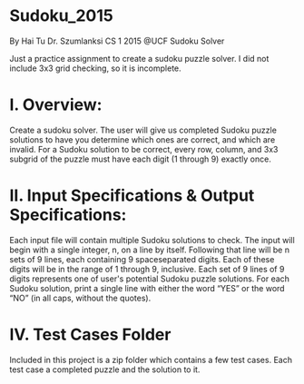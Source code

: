 # Sudoku_2015
By Hai Tu
Dr. Szumlanksi CS 1 2015 @UCF
Sudoku Solver

Just a practice assignment to create a sudoku puzzle solver.
I did not include 3x3 grid checking, so it is incomplete.

I. Overview:
=========
Create a sudoku solver.
The user will give us completed Sudoku puzzle solutions to have you determine which ones
are correct, and which are invalid. For a Sudoku solution to be correct, every row, column, and 3x3
subgrid of the puzzle must have each digit (1 through 9) exactly once.

II. Input Specifications & Output Specifications:
=====================

Each input file will contain multiple Sudoku solutions to check. The input will begin with a single
integer, n, on a line by itself. Following that line will be n sets of 9 lines, each containing 9 spaceseparated
digits. Each of these digits will be in the range of 1 through 9, inclusive. Each set of 9 lines of
9 digits represents one of user's potential Sudoku puzzle solutions.
For each Sudoku solution, print a single line with either the word “YES” or the word “NO” (in all caps,
without the quotes).


IV. Test Cases Folder
====================
Included in this project is a zip folder which contains a few test cases. Each test case a completed puzzle and the solution to it.

